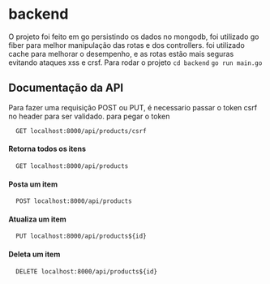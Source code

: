 
# backend

O projeto foi feito em go persistindo os dados no mongodb, foi utilizado go fiber para melhor manipulação das rotas e dos controllers. foi utilizado cache para melhorar o desempenho, e as rotas estão mais seguras evitando ataques xss e crsf.
Para rodar o projeto `cd backend` `go run main.go`


## Documentação da API

Para fazer uma requisição POST ou PUT, é necessario passar o token csrf no header para ser validado. para pegar o token 

```http
  GET localhost:8000/api/products/csrf
```

#### Retorna todos os itens

```http
  GET localhost:8000/api/products
```

#### Posta um item

```http
  POST localhost:8000/api/products
```

#### Atualiza um item

```http
  PUT localhost:8000/api/products${id}
```

#### Deleta um item

```http
  DELETE localhost:8000/api/products${id}
```


